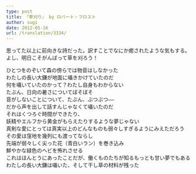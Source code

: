 ```yaml
---
type: post
title: 『草刈り』 by ロバート・フロスト
author: sugi
date: 2012-05-16
url: /translation/3334/
---
```

思ってた以上に前向きな詩だった。訳すことでなにか癒されたような気もする。よし、明日こそがんばって草を刈ろう！

<pre>ひとつをのぞいて森の傍らでは物音はしなかった
わたしの長い大鎌が地面に囁きかけていたのだ
何を囁いていたのかって？わたし自身もわからない
たぶん、日向の暑さについてぼそぼそ
音がしないことについて、たぶん、ぶつぶつ——
だから声を出して話すんじゃなくて囁いたのだ
それはくつろぐ時間ができたり、
妖精やエルフから黄金がもらえたりするような夢じゃない
真剣な愛にとっては真実以上のどんなものも弱々しすぎるようにみえただろう
その愛は窪地を幾列にも渡ってならし
先端が弱々しく尖った花（青白いラン）を巻き込み
鮮やかな緑色のヘビを怖れさせる
これはほんとうにあったことだが、働くものたちが知るもっとも甘い夢でもある
わたしの長い大鎌は囁いた、そして干し草の材料が残った
</pre>
